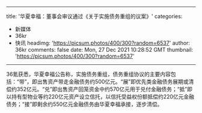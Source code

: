 
---
title: '华夏幸福：董事会审议通过《关于实施债务重组的议案》'
categories: 
 - 新媒体
 - 36kr
 - 快讯
headimg: 'https://picsum.photos/400/300?random=6537'
author: 36kr
comments: false
date: Mon, 27 Dec 2021 10:28:52 GMT
thumbnail: 'https://picsum.photos/400/300?random=6537'
---

<div>   
36氪获悉，华夏幸福公告称，实施债务重组，债务重组协议的主要内容包括：“带”，即出售资产带走金融债务约500亿元。“展”即优先类金融债务展期或清偿约352亿元。“兑”即出售资产回笼资金中约570亿元用于兑付金融债务；“抵”即以持有型物业等约220亿元资产设立信托，以信托受益权份额抵偿约220亿元金融债务；“接”即剩余约550亿元金融债务由华夏幸福承接，逐步清偿。  
</div>
            